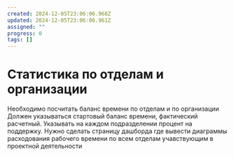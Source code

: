 ```yaml
---
created: 2024-12-05T23:06:06.968Z
updated: 2024-12-05T23:06:06.961Z
assigned: ""
progress: 0
tags: []
---
```


# Статистика по отделам и организации

Необходимо посчитать баланс времени по отделам и по организации
Должен указываться стартовый баланс времени, фактический расчетный.
Указывать на каждом подразделении процент на поддержку.
Нужно сделать страницу дашборда где вывести диаграммы расходования рабочего времени по всем отделам учавствующим в проектной деятельности

